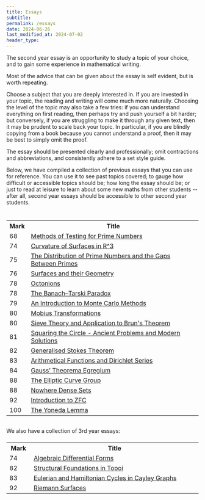 ```yaml
---
title: Essays
subtitle: 
permalink: /essays
date: 2024-06-26
last_modified_at: 2024-07-02
header_type:
---
```


The second year essay is an opportunity to study a topic of your choice, and to gain some experience in mathematical writing.

Most of the advice that can be given about the essay is self evident, but is worth repeating.

Choose a subject that you are deeply interested in. If you are invested in your topic, the reading and writing will come much more naturally. Choosing the level of the topic may also take a few tries: if you can understand everything on first reading, then perhaps try and push yourself a bit harder; but conversely, if you are struggling to make it through any given text, then it may be prudent to scale back your topic. In particular, if you are blindly copying from a book because you cannot understand a proof, then it may be best to simply omit the proof.

The essay should be presented clearly and professionally; omit contractions and abbreviations, and consistently adhere to a set style guide.

Below, we have compiled a collection of previous essays that you can use for reference. You can use it to see past topics covered; to gauge how difficult or accessible topics should be; how long the essay should be; or just to read at leisure to learn about some new maths from other students -- after all, second year essays should be accessible to other second year students.

<br/>

<style>
tbody{
    width: 100%;
    display: table;
}
</style>

<table style="margin: 0px auto; width:100%;">
  <tr>
    <th>Mark</th>
    <th>Title</th>
  </tr>
  <tr>
    <td>68</td>
    <td><a target="_blank" href="./assets/essays-2/68 - Methods of Testing for Prime Numbers.pdf">Methods of Testing for Prime Numbers</a></td>
  </tr>
  <tr>
    <td>74</td>
    <td><a target="_blank" href="./assets/essays-2/74 - Curvature of Surfaces in R^3.pdf">Curvature of Surfaces in R^3</a></td>
  </tr>
  <tr>
    <td>75</td>
    <td><a target="_blank" href="./assets/essays-2/75 - The Distribution of Prime Numbers and the Gaps Between Primes.pdf">The Distribution of Prime Numbers and the Gaps Between Primes</a></td>
  </tr>
  <tr>
    <td>76</td>
    <td><a target="_blank" href="./assets/essays-2/76 - Surfaces and their Geometry.pdf">Surfaces and their Geometry</a></td>
  </tr>
  <tr>
    <td>78</td>
    <td><a target="_blank" href="./assets/essays-2/78 - Octonions.pdf">Octonions</a></td>
  </tr>
  <tr>
    <td>78</td>
    <td><a target="_blank" href="./assets/essays-2/78 - The Banach Tarski Paradox.pdf">The Banach–Tarski Paradox</a></td>
  </tr>
  <tr>
    <td>79</td>
    <td><a target="_blank" href="./assets/essays-2/79 - An Introduction to Monte Carlo Methods.pdf">An Introduction to Monte Carlo Methods</a></td>
  </tr>
  <tr>
    <td>80</td>
    <td><a target="_blank" href="./assets/essays-2/80 - Möbius Transformations.pdf">Mobius Transformations</a></td>
  </tr>
  <tr>
    <td>80</td>
    <td><a target="_blank" href="./assets/essays-2/80 - Sieve Theory and Application to Brun's Theorem.pdf">Sieve Theory and Application to Brun's Theorem</a></td>
  </tr>
  <tr>
    <td>81</td>
    <td><a target="_blank" href="./assets/essays-2/81 - Squaring the Circle - Ancient Problems and Modern Solutions.pdf">Squaring the Circle - Ancient Problems and Modern Solutions</a></td>
  </tr>
  <tr>
    <td>82</td>
    <td><a target="_blank" href="./assets/essays-2/tbd - Generalised Stokes Theorem.pdf">Generalised Stokes Theorem</a></td>
  </tr>
  <tr>
    <td>83</td>
    <td><a target="_blank" href="./assets/essays-2/83 - Arithmetical Functions and Dirichlet Series.pdf">Arithmetical Functions and Dirichlet Series</a></td>
  </tr>
  <tr>
    <td>84</td>
    <td><a target="_blank" href="./assets/essays-2/84 - Gauss’ Theorema Egregium.pdf">Gauss’ Theorema Egregium</a></td>
  </tr>
  <tr>
    <td>88</td>
    <td><a target="_blank" href="./assets/essays-2/88 - The Elliptic Curve Group.pdf">The Elliptic Curve Group</a></td>
  </tr>
  <tr>
    <td>88</td>
    <td><a target="_blank" href="./assets/essays-2/88 - Nowhere Dense Sets.pdf">Nowhere Dense Sets</a></td>
  </tr>
  <tr>
    <td>92</td>
    <td><a target="_blank" href="./assets/essays-2/92 - Introduction to ZFC.pdf">Introduction to ZFC</a></td>
  </tr>
  <tr>
    <td>100</td>
    <td><a target="_blank" href="./assets/essays-2/100 - The Yoneda Lemma.pdf">The Yoneda Lemma</a></td>
  </tr>
</table>



<br/>

We also have a collection of 3rd year essays:

<table style="margin: 0px auto; width:100%;">
  <tr>
    <th>Mark</th>
    <th>Title</th>
  </tr>
  <tr>
    <td>74</td>
    <td><a target="_blank" href="./assets/essays-3/74 - Algebraic Differential Forms.pdf">Algebraic Differential Forms</a></td>
  </tr>
  <tr>
    <td>82</td>
    <td><a target="_blank" href="./assets/essays-3/82 - Structural Foundations in Topoi.pdf">Structural Foundations in Topoi</a></td>
  </tr>
  <tr>
    <td>83</td>
    <td><a target="_blank" href="./assets/essays-3/83 - Eulerian and Hamiltonian Cycles in Cayley Graphs.pdf">Eulerian and Hamiltonian Cycles in Cayley Graphs</a></td>
  </tr>
  <tr>
    <td>92</td>
    <td><a target="_blank" href="./assets/essays-3/92 - Riemann Surfaces.pdf">Riemann Surfaces</a></td>
  </tr>
</table>
